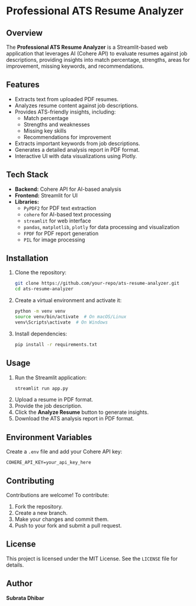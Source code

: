 # Professional ATS Resume Analyzer

## Overview
The **Professional ATS Resume Analyzer** is a Streamlit-based web application that leverages AI (Cohere API) to evaluate resumes against job descriptions, providing insights into match percentage, strengths, areas for improvement, missing keywords, and recommendations.

## Features
- Extracts text from uploaded PDF resumes.
- Analyzes resume content against job descriptions.
- Provides ATS-friendly insights, including:
  - Match percentage
  - Strengths and weaknesses
  - Missing key skills
  - Recommendations for improvement
- Extracts important keywords from job descriptions.
- Generates a detailed analysis report in PDF format.
- Interactive UI with data visualizations using Plotly.

## Tech Stack
- **Backend:** Cohere API for AI-based analysis
- **Frontend:** Streamlit for UI
- **Libraries:**
  - `PyPDF2` for PDF text extraction
  - `cohere` for AI-based text processing
  - `streamlit` for web interface
  - `pandas`, `matplotlib`, `plotly` for data processing and visualization
  - `FPDF` for PDF report generation
  - `PIL` for image processing

## Installation
1. Clone the repository:
   ```bash
   git clone https://github.com/your-repo/ats-resume-analyzer.git
   cd ats-resume-analyzer
   ```
2. Create a virtual environment and activate it:
   ```bash
   python -m venv venv
   source venv/bin/activate  # On macOS/Linux
   venv\Scripts\activate  # On Windows
   ```
3. Install dependencies:
   ```bash
   pip install -r requirements.txt
   ```

## Usage
1. Run the Streamlit application:
   ```bash
   streamlit run app.py
   ```
2. Upload a resume in PDF format.
3. Provide the job description.
4. Click the **Analyze Resume** button to generate insights.
5. Download the ATS analysis report in PDF format.

## Environment Variables
Create a `.env` file and add your Cohere API key:
```
COHERE_API_KEY=your_api_key_here
```

## Contributing
Contributions are welcome! To contribute:
1. Fork the repository.
2. Create a new branch.
3. Make your changes and commit them.
4. Push to your fork and submit a pull request.

## License
This project is licensed under the MIT License. See the `LICENSE` file for details.

## Author
**Subrata Dhibar**


